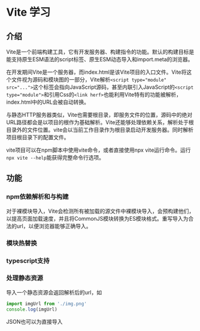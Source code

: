 # Vite 学习

## 介绍

Vite是一个前端构建工具，它有开发服务器、构建指令的功能。默认的构建目标是能支持原生ESM语法的script标签、原生ESM动态导入和import.meta的浏览器。

在开发期间Vite是一个服务器，而index.html是该Vite项目的入口文件。Vite将这个文件视为源码和模块图的一部分，Vite解析`<script type="module" src="...">`这个标签会指向JavaScript源码，甚至内联引入JavaScript的`<script type="module">`和引用Css的`<link herf>`也能利用Vite特有的功能被解析，index.html中的URL会被自动转换。

与静态HTTP服务器类似，Vite也需要根目录，即服务文件的位置，源码中的绝对URL路径都会是以项目的根作为基础解析。Vite还能够处理依赖关系，解析处于根目录外的文件位置。vite会以当前工作目录作为根目录启动开发服务器。同时解析项目根目录下的配置文件。

vite项目可以在npm脚本中使用vite命令，或者直接使用npx vite运行命令。运行`npx vite --help`能获得完整命令行选项。

## 功能

### npm依赖解析和与构建

对于裸模块导入，Vite会检测所有被加载的源文件中裸模块导入，会预构建他们，以提高页面加载速度，并且将CommonJS模块转换为ES模块格式。重写导入为合法的url，以便浏览器能够正确导入。

### 模块热替换

### typescript支持

### 处理静态资源

导入一个静态资源会返回解析后的url，如

```js
import imgUrl from './img.png'
console.log(imgUrl)
```

JSON也可以为直接导入

